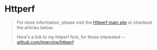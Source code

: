 # Httperf

> For more information, please visit the [Httperf main site](http://www.hpl.hp.com/research/linux/httperf/) or checkout the articles below.
>
> Here's a link to my httperf fork, for those interested -- [github.com/jmervine/httperf](https://github.com/jmervine/httperf)

